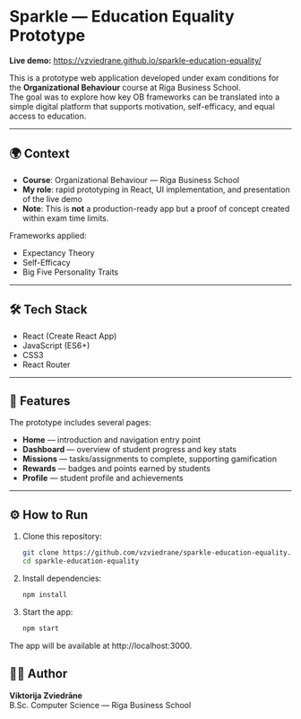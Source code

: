 # Sparkle — Education Equality Prototype

**Live demo:** https://vzviedrane.github.io/sparkle-education-equality/

This is a prototype web application developed under exam conditions for the **Organizational Behaviour** course at Riga Business School.  
The goal was to explore how key OB frameworks can be translated into a simple digital platform that supports motivation, self-efficacy, and equal access to education.

---

## 🌍 Context
- **Course**: Organizational Behaviour — Riga Business School  
- **My role**: rapid prototyping in React, UI implementation, and presentation of the live demo  
- **Note**: This is **not** a production-ready app but a proof of concept created within exam time limits.  

Frameworks applied:  
- Expectancy Theory  
- Self-Efficacy  
- Big Five Personality Traits  

---

## 🛠 Tech Stack
- React (Create React App)  
- JavaScript (ES6+)  
- CSS3  
- React Router  

---

## 🚀 Features
The prototype includes several pages:

- **Home** — introduction and navigation entry point  
- **Dashboard** — overview of student progress and key stats  
- **Missions** — tasks/assignments to complete, supporting gamification  
- **Rewards** — badges and points earned by students  
- **Profile** — student profile and achievements  

---

## ⚙️ How to Run
1. Clone this repository:
   ```bash
   git clone https://github.com/vzviedrane/sparkle-education-equality.git
   cd sparkle-education-equality
2. Install dependencies:
   ```bash
   npm install
3. Start the app:
   ```bash
   npm start
The app will be available at http://localhost:3000.

## 👩‍💻 Author  

**Viktorija Zviedrāne**  
B.Sc. Computer Science — Riga Business School

